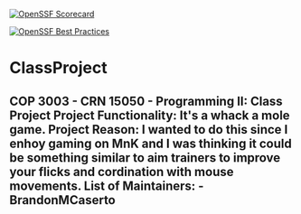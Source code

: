 [![OpenSSF Scorecard](https://api.securityscorecards.dev/projects/github.com/BrandonMCaserto/ClassProject/badge)](https://securityscorecards.dev/viewer/?uri=github.com/BrandonMCaserto/ClassProject)

[![OpenSSF Best Practices](https://www.bestpractices.dev/projects/8600/badge)](https://www.bestpractices.dev/projects/8600)

# ClassProject
COP 3003 - CRN 15050 - Programming II: Class Project
Project Functionality:
  It's a whack a mole game. 
Project Reason:
  I wanted to do this since I enhoy gaming on MnK and I was thinking it could be something similar
  to aim trainers to improve your flicks and cordination with mouse movements.
List of Maintainers:
  -BrandonMCaserto
  -
